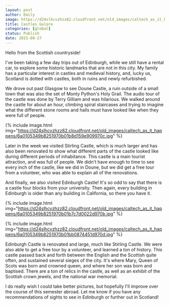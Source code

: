 ```yaml
---
layout: post
author: Emily
image: https://d24slhcvzhzz82.cloudfront.net/old_images/caltech_as_it_happens/6a0105349b8251970b01b7c7d001f5970b.jpg
title: Castles Galore 
categories: [global]
status: Publish
date: 2015-09-27
---
```


Hello from the Scottish countryside!

I've been taking a few day trips out of Edinburgh, while we still have a rental car, to explore some historic landmarks that are not in this city. My family has a particular interest in castles and medieval history, and, lucky us, Scotland is dotted with castles, both in ruins and newly refurbished.

We drove out past Glasgow to see Doune Castle, a ruin outside of a small town that was also the set of Monty Python's Holy Grail. The audio tour of the castle was done by Terry Gilliam and was hilarious. We walked around the castle for about an hour, climbing spiral staircases and trying to imagine what the different stone rooms and halls must have looked like when they were full of people.


{% include image.html img="https://d24slhcvzhzz82.cloudfront.net/old_images/caltech_as_it_happens/6a0105349b8251970b01b8d159e909970c.jpg" %}

Later in the week we visited Stirling Castle, which is much larger and has also been renovated to show what different parts of the castle looked like during different periods of inhabitance. This castle is a main tourist attraction, and was full of people. We didn't have enough to time to see every inch of the castle, like we did in Doune, but we did get a free tour from a volunteer, who was able to explain all of the renovations.

And finally, we also visited Edinburgh Castle! It's so odd to say that there is a castle four blocks from your university. Then again, every building in Edinburgh is older than any building in California, so there you have it.


{% include image.html img="https://d24slhcvzhzz82.cloudfront.net/old_images/caltech_as_it_happens/6a0105349b8251970b01b7c7d0022d970b.jpg" %}


{% include image.html img="https://d24slhcvzhzz82.cloudfront.net/old_images/caltech_as_it_happens/6a0105349b8251970b01bb0874451d970d.jpg" %}

Edinburgh Castle is renovated and large, much like Stirling Castle. We were also able to get a free tour by a volunteer, and learned a ton of history. This castle passed back and forth between the English and the Scottish quite often, and sustained several sieges of the city. It's where Mary, Queen of Scots was born and crowned queen, and where her son was born and baptised. There are a ton of relics in the castle, as well as an exhibit of the Scottish crown jewels, and the national war memorial.

I do really wish I could take better pictures, but hopefully I'll improve over the course of this semester abroad. Let me know if you have any recommendations of sights to see in Edinburgh or further out in Scotland!
